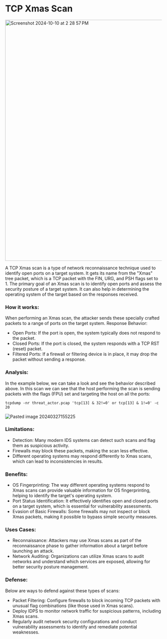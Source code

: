 # TCP Xmas Scan

<img width="775" alt="Screenshot 2024-10-10 at 2 28 57 PM" src="https://github.com/user-attachments/assets/678f01b5-1fb3-4194-846b-1d1427d170f6">

A TCP Xmas scan is a type of network reconnaissance technique used to identify open ports on a target system. It gets its name from the "Xmas" tree packet, which is a TCP packet with the FIN, URG, and PSH flags set to 1. The primary goal of an Xmas scan is to identify open ports and assess the security posture of a target system. It can also help in determining the operating system of the target based on the responses received.

### How it works:

When performing an Xmas scan, the attacker sends these specially crafted packets to a range of ports on the target system.
Response Behavior:

+ Open Ports: If the port is open, the system typically does not respond to the packet.
+ Closed Ports: If the port is closed, the system responds with a TCP RST (reset) packet.
+ Filtered Ports: If a firewall or filtering device is in place, it may drop the packet without sending a response.
    
### Analysis:

In the example below, we can take a look and see the behavior described above. In this scan we can see that the host performing the scan is sending packets with the flags (FPU) set and targeting the host on all the ports:

```
tcpdump -nr threat_actor.pcap 'tcp[13] & 32!=0' or tcp[13] & 1!=0' -c 20
```

![Pasted image 20240327155225](https://github.com/lm3nitro/Projects/assets/55665256/a6434005-6b76-438c-b3a1-a6c7435cf034)

### Limitations:

+ Detection: Many modern IDS systems can detect such scans and flag them as suspicious activity.
+ Firewalls may block these packets, making the scan less effective.
+ Different operating systems may respond differently to Xmas scans, which can lead to inconsistencies in results.

### Benefits:

+ OS Fingerprinting: The way different operating systems respond to Xmas scans can provide valuable information for OS fingerprinting, helping to identify the target's operating system.
+ Port Status Identification: It effectively identifies open and closed ports on a target system, which is essential for vulnerability assessments.
+ Evasion of Basic Firewalls: Some firewalls may not inspect or block Xmas packets, making it possible to bypass simple security measures.
  
### Uses Cases:

+ Reconnaissance: Attackers may use Xmas scans as part of the reconnaissance phase to gather information about a target before launching an attack.
+ Network Auditing: Organizations can utilize Xmas scans to audit networks and understand which services are exposed, allowing for better security posture management.

### Defense:

Below are ways to defend against these types of scans:

+ Packet Filtering: Configure firewalls to block incoming TCP packets with unusual flag combinations (like those used in Xmas scans).
+ Deploy IDPS to monitor network traffic for suspicious patterns, including Xmas scans.
+ Regularly audit network security configurations and conduct vulnerability assessments to identify and remediate potential weaknesses.


